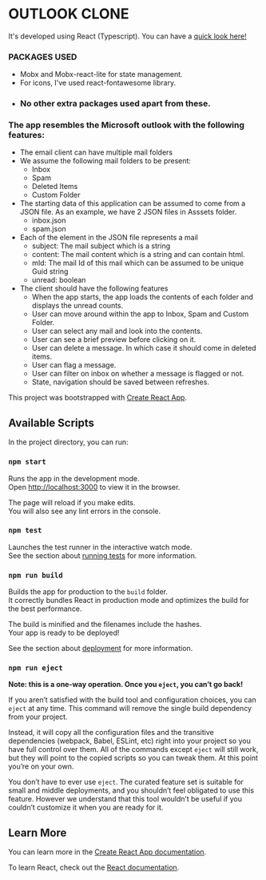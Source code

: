 # OUTLOOK CLONE

It's developed using React (Typescript). You can have a [quick look here!](https://outlook-clone.netlify.app/)

### PACKAGES USED
- Mobx and Mobx-react-lite for state management.
- For icons, I've used react-fontawesome library.
- ### No other extra packages used apart from these.

### The app resembles the Microsoft outlook with the following features:

- The email client can have multiple mail folders
- We assume the following mail folders to be present:
    - Inbox
    - Spam
    - Deleted Items
    - Custom Folder
- The starting data of this application can be assumed to come from a JSON file. As an example, we have 2 JSON files in Asssets folder.
    - inbox.json
    - spam.json
- Each of the element in the JSON file represents a mail
    - subject: The mail subject which is a string
    - content: The mail content which is a string and can contain html.
    - mId: The mail Id of this mail which can be assumed to be unique Guid string
    - unread: boolean
- The client should have the following features
    - When the app starts, the app loads the contents of each folder and displays the unread counts. 
    - User can move around within the app to Inbox, Spam and Custom Folder.
    - User can select any mail and look into the contents.
    - User can see a brief preview before clicking on it.
    - User can delete a message. In which case it should come in deleted items.
    - User can flag a message.
    - User can filter on inbox on whether a message is flagged or not. 
    - State, navigation should be saved between refreshes.


This project was bootstrapped with [Create React App](https://github.com/facebook/create-react-app).

## Available Scripts

In the project directory, you can run:

### `npm start`

Runs the app in the development mode.<br />
Open [http://localhost:3000](http://localhost:3000) to view it in the browser.

The page will reload if you make edits.<br />
You will also see any lint errors in the console.

### `npm test`

Launches the test runner in the interactive watch mode.<br />
See the section about [running tests](https://facebook.github.io/create-react-app/docs/running-tests) for more information.

### `npm run build`

Builds the app for production to the `build` folder.<br />
It correctly bundles React in production mode and optimizes the build for the best performance.

The build is minified and the filenames include the hashes.<br />
Your app is ready to be deployed!

See the section about [deployment](https://facebook.github.io/create-react-app/docs/deployment) for more information.

### `npm run eject`

**Note: this is a one-way operation. Once you `eject`, you can’t go back!**

If you aren’t satisfied with the build tool and configuration choices, you can `eject` at any time. This command will remove the single build dependency from your project.

Instead, it will copy all the configuration files and the transitive dependencies (webpack, Babel, ESLint, etc) right into your project so you have full control over them. All of the commands except `eject` will still work, but they will point to the copied scripts so you can tweak them. At this point you’re on your own.

You don’t have to ever use `eject`. The curated feature set is suitable for small and middle deployments, and you shouldn’t feel obligated to use this feature. However we understand that this tool wouldn’t be useful if you couldn’t customize it when you are ready for it.

## Learn More

You can learn more in the [Create React App documentation](https://facebook.github.io/create-react-app/docs/getting-started).

To learn React, check out the [React documentation](https://reactjs.org/).

